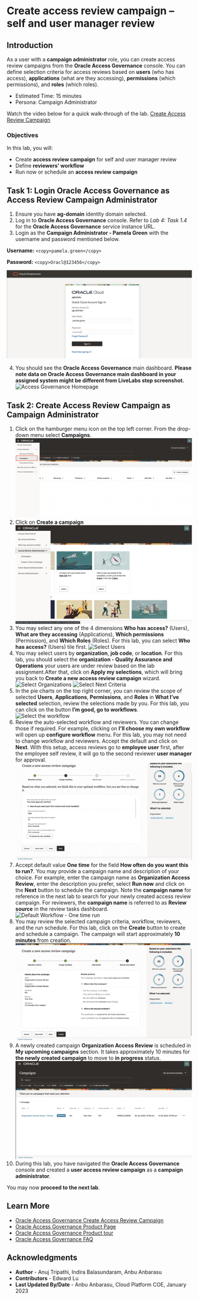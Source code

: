 # Create access review campaign – self and user manager review

## Introduction

As a user with a **campaign administrator** role, you can create access review campaigns from the **Oracle Access Governance** console. You can define selection criteria for access reviews based on **users** (who has access), **applications** (what are they accessing), **permissions** (which permissions), and **roles** (which roles).

* Estimated Time: 15 minutes
* Persona: Campaign Administrator

Watch the video below for a quick walk-through of the lab.
[Create Access Review Campaign](videohub:1_9s3mt0qx)

### Objectives

In this lab, you will:
* Create **access review campaign** for self and user manager review
* Define **reviewers' workflow**
* Run now or schedule an **access review campaign**


## Task 1: Login Oracle Access Governance as Access Review Campaign Administrator

1. Ensure you have **ag-domain** identity domain selected.
2. Log in to **Oracle Access Governance** console. Refer to *Lab 4: Task 1.4* for the **Oracle Access Governance** service instance URL. 
3. Login as the **Campaign Administrator - Pamela Green** with the username and password mentioned below.

  **Username:**
    ```
    <copy>pamela.green</copy>
    ```

  **Password:**
    ```
    <copy>Oracl@123456</copy>
    ```

   ![Access Governance Login](images/admin-login.png)

4. You should see the **Oracle Access Governance** main dashboard. **Please note data on Oracle Access Governance main dashboard in your assigned system might be different from LiveLabs step screenshot.** 
  ![Access Governance Homepage](images/admin-home.png)

## Task 2: Create Access Review Campaign as Campaign Administrator  
1. Click on the hamburger menu icon on the top left corner. From the drop-down menu select **Campaigns**.
  ![Select Criteria](images/admin-campaign.png)
2. Click on **Create a campaign**
  ![Select Criteria](images/admin-create-campaign.png)
3. You may select any one of the 4 dimensions **Who has access?** (Users), **What are they accessing** (Applications), **Which permissions** (Permission), and **Which Roles** (Roles). For this lab, you can select **Who has access?** (Users) tile first. 
  ![Select Users](images/admin-select-dimensions.png)
4. You may select users by **organization**, **job code**, or **location**. For this lab, you should select the **organization - Quality Assurance and Operations** your users are under review based on the lab assignment.After that, click on **Apply my selections**, which will bring you back to **Create a new access review campaign** wizard. 
  ![Select Organizations](images/select-org.png)
  ![Select Next Criteria](images/admin-select-next.png)
5. In the pie charts on the top right corner, you can review the scope of selected **Users**, **Applications**, **Permissions**, and **Roles** in **What I’ve selected** selection, review the selections made by you. For this lab, you can click on the button **I’m good, go to workflows**.
  ![Select the workflow](images/admin-select-next.png)
6. Review the auto-selected workflow and reviewers. You can change those if required. For example, clicking on **I'll choose my own workflow** will open up **configure workflow** menu. For this lab, you may not need to change workflow and reviewers. Accept the default and click on **Next**. With this setup, access reviews go to **employee user** first, after the employee self review, it will go to the second reviewer **user manager** for approval.
  ![Default Workflow](images/admin-configure-workflow.png)
7. Accept default value **One time** for the field **How often do you want this to run?**. You may provide a campaign name and description of your choice. For example, enter the campaign name as **Organization Access Review**, enter the description you prefer, select **Run now** and click on the **Next** button to schedule the campaign. Note the **campaign name** for reference in the next lab to search for your newly created access review campaign. For reviewers, the **campaign name** is referred to as **Review source** in the review tasks dashboard. 
  ![Default Workflow - One time run](images/admin-default-workflow.png)
8. You may review the selected campaign criteria, workflow, reviewers, and the run schedule. For this lab, click on the **Create** button to create and schedule a campaign. The campaign will start approximately **10 minutes** from creation.  
  ![View Charts - Create](images/admin-summary.png)
9. A newly created campaign **Organization Access Review** is scheduled in **My upcoming campaigns** section. It takes approximately 10 minutes for **the newly created campaign** to move to **in progress** status. 
  ![View Charts - created campaign](images/admin-view-created-campaign.png)
10. During this lab, you have navigated the **Oracle Access Governance** console and created a **user access review campaign** as a **campaign administrator**.

  You may now **proceed to the next lab**. 

## Learn More

* [Oracle Access Governance Create Access Review Campaign](https://docs.oracle.com/en/cloud/paas/access-governance/pdapg/index.html)
* [Oracle Access Governance Product Page](https://www.oracle.com/security/cloud-security/access-governance/)
* [Oracle Access Governance Product tour](https://www.oracle.com/webfolder/s/quicktours/paas/pt-sec-access-governance/index.html)
* [Oracle Access Governance FAQ](https://www.oracle.com/security/cloud-security/access-governance/faq/)

## Acknowledgments
* **Author** - Anuj Tripathi, Indira Balasundaram, Anbu Anbarasu 
* **Contributors** - Edward Lu 
* **Last Updated By/Date** - Anbu Anbarasu, Cloud Platform COE, January 2023
